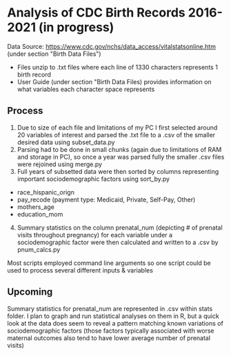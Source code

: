# Analysis of CDC Birth Records 2016-2021 (in progress)

Data Source: https://www.cdc.gov/nchs/data_access/vitalstatsonline.htm (under section "Birth Data Files")
* Files unzip to .txt files where each line of 1330 characters represents 1 birth record
* User Guide (under section "Birth Data Files) provides information on what variables each character space represents

## Process
1. Due to size of each file and limitations of my PC I first selected around 20 variables of interest and parsed the .txt file to a .csv of the smaller desired data using subset_data.py
2. Parsing had to be done in small chunks (again due to limitations of RAM and storage in PC), so once a year was parsed fully the smaller .csv files were rejoined using merge.py 
3. Full years of subsetted data were then sorted by columns representing important sociodemographic factors using sort_by.py
* race_hispanic_orign
* pay_recode (payment type: Medicaid, Private, Self-Pay, Other)
* mothers_age
* education_mom
4. Summary statistics on the column prenatal_num (depicting # of prenatal visits throughout pregnancy) for each variable under a sociodemographic factor were then calculated and written to a .csv by pnum_calcs.py

Most scripts employed command line arguments so one script could be used to process several different inputs & variables

## Upcoming

Summary statistics for prenatal_num  are represented in .csv within stats folder. I plan to graph and run statistical analyses on them in R, but a quick look at the data does seem to reveal a pattern matching known variations of sociodemographic factors (those factors typically associated with worse maternal outcomes also tend to have lower average number of prenatal visits)
